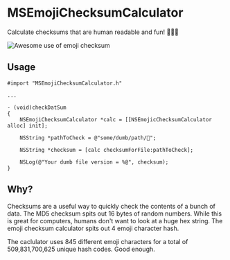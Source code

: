 MSEmojiChecksumCalculator
=========================

Calculate checksums that are human readable and fun! 🍌🙆🚽

![Awesome use of emoji checksum](http://f.cl.ly/items/2Z1d07360n2s1R1R2L17/Screenshot%202013-10-14%2012.26.03.png)

## Usage
```
#import "MSEmojiChecksumCalculator.h"

...

- (void)checkDatSum
{
	NSEmojiChecksumCalculator *calc = [[NSEmojicChecksumCalculator alloc] init];

	NSString *pathToCheck = @"some/dumb/path/🍺";

	NSString *checksum = [calc checksumForFile:pathToCheck];

	NSLog(@"Your dumb file version = %@", checksum);
}
```

## Why?

Checksums are a useful way to quickly check the contents of a bunch of data. The MD5 checksum spits out 16 bytes of random numbers. While this is great for computers, humans don't want to look at a huge hex string. The emoji checksum calculator spits out 4 emoji character hash.

The caclulator uses 845 different emoji characters for a total of 509,831,700,625 unique hash codes. Good enough.

